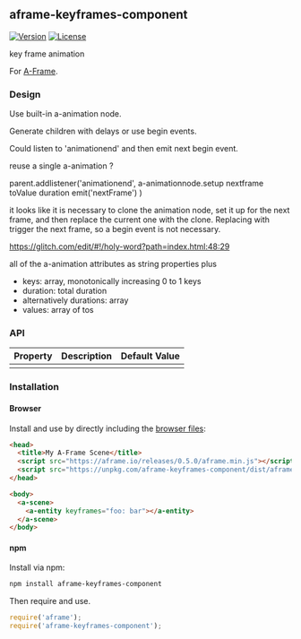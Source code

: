 ## aframe-keyframes-component

[![Version](http://img.shields.io/npm/v/aframe-keyframes-component.svg?style=flat-square)](https://npmjs.org/package/aframe-keyframes-component)
[![License](http://img.shields.io/npm/l/aframe-keyframes-component.svg?style=flat-square)](https://npmjs.org/package/aframe-keyframes-component)

key frame animation

For [A-Frame](https://aframe.io).

### Design

Use built-in a-animation node.

Generate children with delays or use begin events.

Could listen to 'animationend' and then emit next begin event.

reuse a single a-animation ?

parent.addlistener('animationend', 
a-animationnode.setup nextframe toValue duration
emit('nextFrame')
)

it looks like it is necessary to clone the animation node, set it up for the next frame, and then replace the current one with the clone.
Replacing with trigger the next frame, so a begin event is not necessary.

https://glitch.com/edit/#!/holy-word?path=index.html:48:29

all of the a-animation attributes as string properties plus
- keys: array, monotonically increasing 0 to 1 keys
- duration: total duration
- alternatively durations: array
- values: array of tos


### API



| Property | Description | Default Value |
| -------- | ----------- | ------------- |
|          |             |               |

### Installation

#### Browser

Install and use by directly including the [browser files](dist):

```html
<head>
  <title>My A-Frame Scene</title>
  <script src="https://aframe.io/releases/0.5.0/aframe.min.js"></script>
  <script src="https://unpkg.com/aframe-keyframes-component/dist/aframe-keyframes-component.min.js"></script>
</head>

<body>
  <a-scene>
    <a-entity keyframes="foo: bar"></a-entity>
  </a-scene>
</body>
```

<!-- If component is accepted to the Registry, uncomment this. -->
<!--
Or with [angle](https://npmjs.com/package/angle/), you can install the proper
version of the component straight into your HTML file, respective to your
version of A-Frame:

```sh
angle install aframe-keyframes-component
```
-->

#### npm

Install via npm:

```bash
npm install aframe-keyframes-component
```

Then require and use.

```js
require('aframe');
require('aframe-keyframes-component');
```
